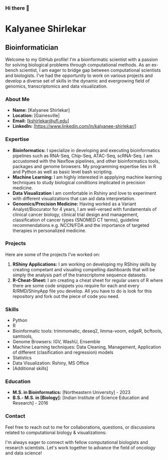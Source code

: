 ### Hi there 👋

# Kalyanee Shirlekar
## Bioinformatician

Welcome to my GitHub profile! I'm a bioinformatic scientist with a passion for solving biological problems through computational methods. As an ex-bench scientist, I am eager to bridge gap between computational scientists and biologists. I've had the opportunity to work on various projects and develop a diverse set of skills in the dynamic and evergrowing field of genomics, transcriptomics and data visualization. 

### About Me

- **Name:** [Kalyanee Shirlekar]
- **Location:** [Gainesville]
- **Email:** [kshirlekar@ufl.edu]
- **LinkedIn:** [https://www.linkedin.com/in/kalyanee-shirlekar/]

### Expertise

- **Bioinformatics:** I specialize in developing and executing bioinformatics pipelines such as RNA-Seq, Chip-Seq, ATAC-Seq, scRNA-Seq. I am accustomed with the Nexflow pipelines, and other bioinformatics tools, packages and genome browsers. My programming expertise lies in R and Python as well as basic level bash scripting. 
- **Machine Learning:** I am highly interested in appplying machine learning techniques to study biological conditions implicated in precision medicine.
- **Data Visualization** I am comfortable in Rshiny and love to experiment with different visualizations that can aid data interpretation.
- **Genomics/Precision Medicine:** Having worked as a Variant Analyst/Biocurator for 4 years, I am well-versed with fundamentals of clinical cancer biology, clinical trial design and management, classification of cancer types (SNOMED CT terms), guideline recommendations e.g. NCCN/FDA and the importance of targeted therapies in personalized medicine.

### Projects

Here are some of the projects I've worked on:

1. **RShiny Applications:** I am working on developing my RShiny skills by creating competant and visualing compelling dashboards that will be simply the analysis part of the transcriptome sequence datasets.
2. **R-Cheat-Sheet:** I am creating a cheat sheet for regular users of R where there are some code snippets you require for each and every R/RMD/ShinyApp file you develop. All you have to do is look for this repository and fork out the piece of code you need. 


### Skills

- Python
- R
- Bioinformatic tools: trimmomatic, deseq2, limma-voom, edgeR, bcftools, samtools,
- Genome Browsers: IGV, WashU, Ensemble
- Machine Learning techniques: Data Cleaning, Management, Application of different (clasification and regression) models
- Statistics
- Data Visualization: Rshiny, MS Office
- [Additional skills]

### Education

- **M.S. in Bioinformatics:** [Northeastern University] - 2023
- **B.S.- M.S. in [Biology]:** [Indian Institute of Science Education and Research] - 2016

### Contact

Feel free to reach out to me for collaborations, questions, or discussions related to computational biology & visualizations:

I'm always eager to connect with fellow computational biologists and research scientists. Let's work together to advance the field of oncology and data science!


